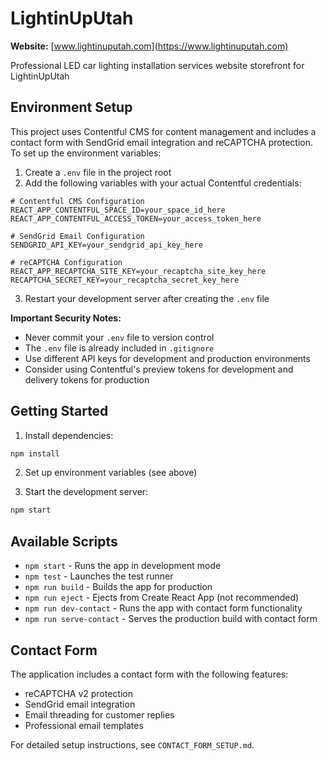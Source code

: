# LightinUpUtah

**Website:** [www.lightinuputah.com](https://www.lightinuputah.com)

Professional LED car lighting installation services website storefront for LightinUpUtah

## Environment Setup

This project uses Contentful CMS for content management and includes a contact form with SendGrid email integration and reCAPTCHA protection. To set up the environment variables:

1. Create a `.env` file in the project root
2. Add the following variables with your actual Contentful credentials:

```env
# Contentful CMS Configuration
REACT_APP_CONTENTFUL_SPACE_ID=your_space_id_here
REACT_APP_CONTENTFUL_ACCESS_TOKEN=your_access_token_here

# SendGrid Email Configuration
SENDGRID_API_KEY=your_sendgrid_api_key_here

# reCAPTCHA Configuration
REACT_APP_RECAPTCHA_SITE_KEY=your_recaptcha_site_key_here
RECAPTCHA_SECRET_KEY=your_recaptcha_secret_key_here
```

3. Restart your development server after creating the `.env` file

**Important Security Notes:**
- Never commit your `.env` file to version control
- The `.env` file is already included in `.gitignore`
- Use different API keys for development and production environments
- Consider using Contentful's preview tokens for development and delivery tokens for production

## Getting Started

1. Install dependencies:
```bash
npm install
```

2. Set up environment variables (see above)

3. Start the development server:
```bash
npm start
```

## Available Scripts

- `npm start` - Runs the app in development mode
- `npm test` - Launches the test runner
- `npm run build` - Builds the app for production
- `npm run eject` - Ejects from Create React App (not recommended)
- `npm run dev-contact` - Runs the app with contact form functionality
- `npm run serve-contact` - Serves the production build with contact form

## Contact Form

The application includes a contact form with the following features:
- reCAPTCHA v2 protection
- SendGrid email integration
- Email threading for customer replies
- Professional email templates

For detailed setup instructions, see `CONTACT_FORM_SETUP.md`.